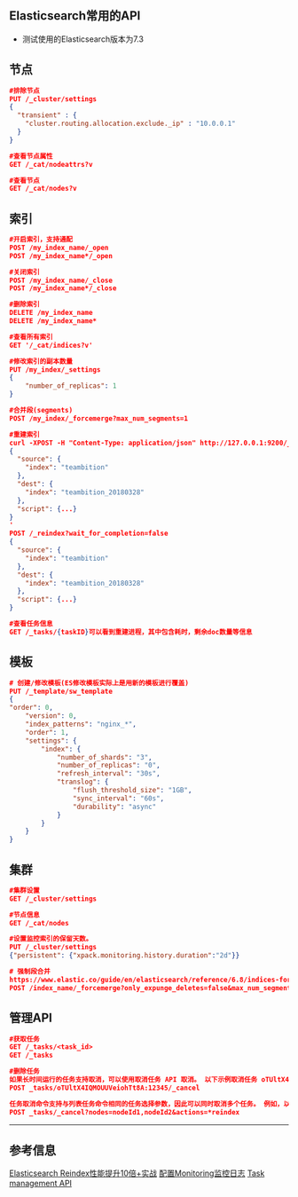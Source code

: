 ## Elasticsearch常用的API
* 测试使用的Elasticsearch版本为7.3
## 节点
```json
#排除节点
PUT /_cluster/settings
{
  "transient" : {
    "cluster.routing.allocation.exclude._ip" : "10.0.0.1"
  }
}

#查看节点属性
GET /_cat/nodeattrs?v

#查看节点
GET /_cat/nodes?v
```

## 索引
```json
#开启索引，支持通配
POST /my_index_name/_open
POST /my_index_name*/_open

#关闭索引
POST /my_index_name/_close
POST /my_index_name*/_close

#删除索引
DELETE /my_index_name
DELETE /my_index_name*

#查看所有索引
GET '/_cat/indices?v'

#修改索引的副本数量
PUT /my_index/_settings
{
    "number_of_replicas": 1
}

#合并段(segments)
POST /my_index/_forcemerge?max_num_segments=1

#重建索引
curl -XPOST -H "Content-Type: application/json" http://127.0.0.1:9200/_reindex?wait_for_completion=false -d '
{
  "source": {
    "index": "teambition"
  },
  "dest": {
    "index": "teambition_20180328"
  },
  "script": {...}
}
'
POST /_reindex?wait_for_completion=false
{
  "source": {
    "index": "teambition"
  },
  "dest": {
    "index": "teambition_20180328"
  },
  "script": {...}
}

#查看任务信息
GET /_tasks/{taskID}可以看到重建进程，其中包含耗时，剩余doc数量等信息
```
## 模板
```json
# 创建/修改模板(ES修改模板实际上是用新的模板进行覆盖)
PUT /_template/sw_template
{
"order": 0,
    "version": 0,
    "index_patterns": "nginx_*",
    "order": 1,
    "settings": {
        "index": {
            "number_of_shards": "3",
            "number_of_replicas": "0",
            "refresh_interval": "30s",
            "translog": {
                "flush_threshold_size": "1GB",
                "sync_interval": "60s",
                "durability": "async"
            }
        }
    }
}
```
## 集群
```json
#集群设置
GET /_cluster/settings

#节点信息
GET /_cat/nodes

#设置监控索引的保留天数。
PUT /_cluster/settings
{"persistent": {"xpack.monitoring.history.duration":"2d"}}

# 强制段合并
https://www.elastic.co/guide/en/elasticsearch/reference/6.8/indices-forcemerge.html
POST /index_name/_forcemerge?only_expunge_deletes=false&max_num_segments=1&flush=true
```
## 管理API
```json
#获取任务
GET /_tasks/<task_id>
GET /_tasks

#删除任务
如果长时间运行的任务支持取消，可以使用取消任务 API 取消。 以下示例取消任务 oTUltX4IQMOUUVeiohTt8A:12345：
POST _tasks/oTUltX4IQMOUUVeiohTt8A:12345/_cancel

任务取消命令支持与列表任务命令相同的任务选择参数，因此可以同时取消多个任务。 例如，以下命令将取消在节点 nodeId1 和 nodeId2 上运行的所有重新索引任务。
POST _tasks/_cancel?nodes=nodeId1,nodeId2&actions=*reindex
```
---
## 参考信息
[Elasticsearch Reindex性能提升10倍+实战](https://blog.csdn.net/laoyang360/article/details/81589459)
[配置Monitoring监控日志](https://www.alibabacloud.com/help/zh/doc-detail/68017.htm)
[Task management API](https://www.elastic.co/guide/en/elasticsearch/reference/current/tasks.html)